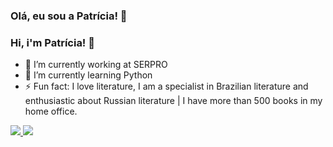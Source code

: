 ### Olá, eu sou a Patrícia! 👋
### Hi, i'm Patrícia! 👋




- 🔭 I’m currently working at SERPRO 
- 🌱 I’m currently learning Python
- ⚡ Fun fact: I love literature, I am a specialist in Brazilian literature and enthusiastic about Russian literature | I have more than 500 books in my home office. 

<div>
  <a href="http://patticavalcante.com.br">
    <img heigth "18em" src="https://github-readme-stats.vercel.app/api?username=Patriciacavalcantte&show_icons=true&theme=dracula&include_all_comits=true&count_private=true"/>
     <img heigth "18em" src="https://github-readme-stats.vercel.app/api/top-langs/?username=Patriciacavalcantte&layout=compact&langs&langs_count=16&thme=dracula"/>
    </div>
    

